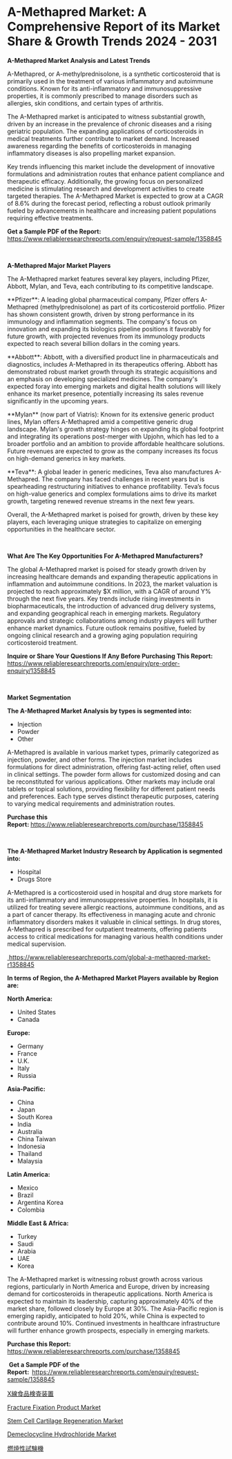 <p><h1>A-Methapred Market: A Comprehensive Report of its Market Share & Growth Trends 2024 - 2031</h1></p><p><strong>A-Methapred Market Analysis and Latest Trends</strong></p>
<p><p>A-Methapred, or A-methylprednisolone, is a synthetic corticosteroid that is primarily used in the treatment of various inflammatory and autoimmune conditions. Known for its anti-inflammatory and immunosuppressive properties, it is commonly prescribed to manage disorders such as allergies, skin conditions, and certain types of arthritis. </p><p>The A-Methapred market is anticipated to witness substantial growth, driven by an increase in the prevalence of chronic diseases and a rising geriatric population. The expanding applications of corticosteroids in medical treatments further contribute to market demand. Increased awareness regarding the benefits of corticosteroids in managing inflammatory diseases is also propelling market expansion.</p><p>Key trends influencing this market include the development of innovative formulations and administration routes that enhance patient compliance and therapeutic efficacy. Additionally, the growing focus on personalized medicine is stimulating research and development activities to create targeted therapies. The A-Methapred Market is expected to grow at a CAGR of 8.6% during the forecast period, reflecting a robust outlook primarily fueled by advancements in healthcare and increasing patient populations requiring effective treatments.</p></p>
<p><strong>Get a Sample PDF of the Report:&nbsp;</strong> <a href="https://www.reliableresearchreports.com/enquiry/request-sample/1358845">https://www.reliableresearchreports.com/enquiry/request-sample/1358845</a></p>
<p>&nbsp;</p>
<p><strong>A-Methapred Major Market Players</strong></p>
<p><p>The A-Methapred market features several key players, including Pfizer, Abbott, Mylan, and Teva, each contributing to its competitive landscape. </p><p>**Pfizer**: A leading global pharmaceutical company, Pfizer offers A-Methapred (methylprednisolone) as part of its corticosteroid portfolio. Pfizer has shown consistent growth, driven by strong performance in its immunology and inflammation segments. The company's focus on innovation and expanding its biologics pipeline positions it favorably for future growth, with projected revenues from its immunology products expected to reach several billion dollars in the coming years.</p><p>**Abbott**: Abbott, with a diversified product line in pharmaceuticals and diagnostics, includes A-Methapred in its therapeutics offering. Abbott has demonstrated robust market growth through its strategic acquisitions and an emphasis on developing specialized medicines. The company's expected foray into emerging markets and digital health solutions will likely enhance its market presence, potentially increasing its sales revenue significantly in the upcoming years.</p><p>**Mylan** (now part of Viatris): Known for its extensive generic product lines, Mylan offers A-Methapred amid a competitive generic drug landscape. Mylan's growth strategy hinges on expanding its global footprint and integrating its operations post-merger with Upjohn, which has led to a broader portfolio and an ambition to provide affordable healthcare solutions. Future revenues are expected to grow as the company increases its focus on high-demand generics in key markets.</p><p>**Teva**: A global leader in generic medicines, Teva also manufactures A-Methapred. The company has faced challenges in recent years but is spearheading restructuring initiatives to enhance profitability. Teva’s focus on high-value generics and complex formulations aims to drive its market growth, targeting renewed revenue streams in the next few years.</p><p>Overall, the A-Methapred market is poised for growth, driven by these key players, each leveraging unique strategies to capitalize on emerging opportunities in the healthcare sector.</p></p>
<p>&nbsp;</p>
<p><strong>What Are The Key Opportunities For A-Methapred Manufacturers?</strong></p>
<p><p>The global A-Methapred market is poised for steady growth driven by increasing healthcare demands and expanding therapeutic applications in inflammation and autoimmune conditions. In 2023, the market valuation is projected to reach approximately $X million, with a CAGR of around Y% through the next five years. Key trends include rising investments in biopharmaceuticals, the introduction of advanced drug delivery systems, and expanding geographical reach in emerging markets. Regulatory approvals and strategic collaborations among industry players will further enhance market dynamics. Future outlook remains positive, fueled by ongoing clinical research and a growing aging population requiring corticosteroid treatment.</p></p>
<p><strong>Inquire or Share Your Questions If Any Before Purchasing This Report:</strong> <a href="https://www.reliableresearchreports.com/enquiry/pre-order-enquiry/1358845">https://www.reliableresearchreports.com/enquiry/pre-order-enquiry/1358845</a></p>
<p>&nbsp;</p>
<p><strong>Market Segmentation</strong></p>
<p><strong>The A-Methapred Market Analysis by types is segmented into:</strong></p>
<p><ul><li>Injection</li><li>Powder</li><li>Other</li></ul></p>
<p><p>A-Methapred is available in various market types, primarily categorized as injection, powder, and other forms. The injection market includes formulations for direct administration, offering fast-acting relief, often used in clinical settings. The powder form allows for customized dosing and can be reconstituted for various applications. Other markets may include oral tablets or topical solutions, providing flexibility for different patient needs and preferences. Each type serves distinct therapeutic purposes, catering to varying medical requirements and administration routes.</p></p>
<p><strong>Purchase this Report:&nbsp;</strong><a href="https://www.reliableresearchreports.com/purchase/1358845">https://www.reliableresearchreports.com/purchase/1358845</a></p>
<p>&nbsp;</p>
<p><strong>The A-Methapred Market Industry Research by Application is segmented into:</strong></p>
<p><ul><li>Hospital</li><li>Drugs Store</li></ul></p>
<p><p>A-Methapred is a corticosteroid used in hospital and drug store markets for its anti-inflammatory and immunosuppressive properties. In hospitals, it is utilized for treating severe allergic reactions, autoimmune conditions, and as a part of cancer therapy. Its effectiveness in managing acute and chronic inflammatory disorders makes it valuable in clinical settings. In drug stores, A-Methapred is prescribed for outpatient treatments, offering patients access to critical medications for managing various health conditions under medical supervision.</p></p>
<p><a href="https://www.reliableresearchreports.com/global-a-methapred-market-r1358845">&nbsp;https://www.reliableresearchreports.com/global-a-methapred-market-r1358845</a></p>
<p><strong>In terms of Region, the A-Methapred Market Players available by Region are:</strong></p>
<p>
    <p> <strong> North America: </strong>
        <ul>
            <li>United States</li>
            <li>Canada</li>
        </ul>
        </p> 
    <p> <strong> Europe: </strong>
        <ul>
            <li>Germany</li>
            <li>France</li>
            <li>U.K.</li>
            <li>Italy</li>
            <li>Russia</li>
        </ul>
        </p> 
    <p> <strong> Asia-Pacific: </strong>
        <ul>
            <li>China</li>
            <li>Japan</li>
            <li>South Korea</li>
            <li>India</li>
            <li>Australia</li>
            <li>China Taiwan</li>
            <li>Indonesia</li>
            <li>Thailand</li>
            <li>Malaysia</li>
        </ul>
        </p> 
    <p> <strong> Latin America: </strong>
        <ul>
            <li>Mexico</li>
            <li>Brazil</li>
            <li>Argentina Korea</li>
            <li>Colombia</li>
        </ul>
        </p> 
    <p> <strong> Middle East & Africa: </strong>
        <ul>
            <li>Turkey</li>
            <li>Saudi</li>
            <li>Arabia</li>
            <li>UAE</li>
            <li>Korea</li>
        </ul>
    </p>
    </p>
<p><p>The A-Methapred market is witnessing robust growth across various regions, particularly in North America and Europe, driven by increasing demand for corticosteroids in therapeutic applications. North America is expected to maintain its leadership, capturing approximately 40% of the market share, followed closely by Europe at 30%. The Asia-Pacific region is emerging rapidly, anticipated to hold 20%, while China is expected to contribute around 10%. Continued investments in healthcare infrastructure will further enhance growth prospects, especially in emerging markets.</p></p>
<p><strong>Purchase this Report: </strong><a href="https://www.reliableresearchreports.com/purchase/1358845">https://www.reliableresearchreports.com/purchase/1358845</a></p>
<p>&nbsp;<strong>Get a Sample PDF of the Report:&nbsp;&nbsp;</strong><a href="https://www.reliableresearchreports.com/enquiry/request-sample/1358845">https://www.reliableresearchreports.com/enquiry/request-sample/1358845</a></p>
<p><strong></strong></p>
<p><p><a href="https://medium.com/@janrona788520/x-ray-food-inspection-equipment-market-%E3%81%AE%E3%82%B0%E3%83%AD%E3%83%BC%E3%83%90%E3%83%AB%E5%B8%82%E5%A0%B4%E6%A6%82%E8%A6%81%E3%81%AF-%E4%B8%96%E7%95%8C%E3%81%8A%E3%82%88%E3%81%B3%E4%B8%BB%E8%A6%81%E5%B8%82%E5%A0%B4%E3%81%AB%E3%81%8A%E3%81%91%E3%82%8B%E6%A5%AD%E7%95%8C%E3%81%AB%E5%BD%B1%E9%9F%BF%E3%82%92%E4%B8%8E%E3%81%88%E3%82%8B%E4%B8%BB%E8%A6%81%E3%81%AA%E3%83%88%E3%83%AC%E3%83%B3%E3%83%89%E3%81%AB%E3%81%A4%E3%81%84%E3%81%A6-%E7%8B%AC%E8%87%AA%E3%81%AE%E8%A6%96%E7%82%B9%E3%82%92%E6%8F%90%E4%BE%9B%E3%81%97%E3%81%BE%E3%81%99-d5719acaf849">X線食品検査装置</a></p><p><a href="https://github.com/wwwkeltoum/Market-Research-Report-List-5/blob/main/fracture-fixation-product-market.md">Fracture Fixation Product Market</a></p><p><a href="https://www.linkedin.com/pulse/stem-cell-cartilage-regeneration-market-trends-regional-sdrse?trackingId=dtu4T%2Bp7SN609NR1eRM27w%3D%3D">Stem Cell Cartilage Regeneration Market</a></p><p><a href="https://issuu.com/reportprime-2/docs/demeclocycline-hydrochloride-market_a39e4c195037c6">Demeclocycline Hydrochloride Market</a></p><p><a href="https://medium.com/@janrona788520/flammability-testers-market-%E3%81%AE%E3%82%B0%E3%83%AD%E3%83%BC%E3%83%90%E3%83%AB%E5%B8%82%E5%A0%B4%E6%A6%82%E8%A6%81%E3%81%AF-%E4%B8%96%E7%95%8C%E3%81%8A%E3%82%88%E3%81%B3%E4%B8%BB%E8%A6%81%E5%B8%82%E5%A0%B4%E3%81%AB%E3%81%8A%E3%81%91%E3%82%8B%E6%A5%AD%E7%95%8C%E3%81%AB%E5%BD%B1%E9%9F%BF%E3%82%92%E4%B8%8E%E3%81%88%E3%82%8B%E4%B8%BB%E8%A6%81%E3%81%AA%E3%83%88%E3%83%AC%E3%83%B3%E3%83%89%E3%81%AB%E3%81%A4%E3%81%84%E3%81%A6-%E7%8B%AC%E8%87%AA%E3%81%AE%E8%A6%96%E7%82%B9%E3%82%92%E6%8F%90%E4%BE%9B%E3%81%97%E3%81%BE%E3%81%99-4c7466f62072">燃焼性試験機</a></p></p>